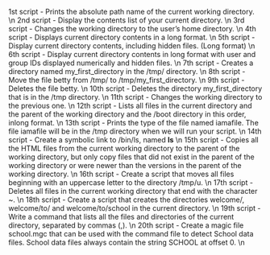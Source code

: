 1st script - Prints the absolute path name of the current working directory. \n
2nd script - Display the contents list of your current directory. \n
3rd script - Changes the working directory to the user’s home directory. \n
4th script - Displays current directory contents in a long format. \n
5th script - Display current directory contents, including hidden files. (Long format) \n
6th script - Display current directory contents in long format with user and group IDs displayed numerically and hidden files. \n
7th script - Creates a directory named my_first_directory in the /tmp/ directory. \n
8th script - Move the file betty from /tmp/ to /tmp/my_first_directory. \n
9th script - Deletes the file betty. \n
10th script - Deletes the directory my_first_directory that is in the /tmp directory. \n
11th script - Changes the working directory to the previous one. \n
12th script - Lists all files in the current directory and the parent of the working directory and the /boot directory in this order, inlong format. \n
13th script - Prints the type of the file named iamafile. The file iamafile will be in the /tmp directory when we will run your script. \n
14th script - Create a symbolic link to /bin/ls, named __ls__ \n
15th script - Copies all the HTML files from the current working directory to the parent of the working directory, but only copy files that did not exist in the parent of the working directory or were newer than the versions in the parent of the working directory. \n
16th script - Create a script that moves all files beginning with an uppercase letter to the directory /tmp/u. \n
17th script - Deletes all files in the current working directory that end with the character ~. \n
18th script - Create a script that creates the directories welcome/, welcome/to/ and welcome/to/school in the current directory. \n
19th script - Write a command that lists all the files and directories of the current directory, separated by commas (,). \n
20th script - Create a magic file school.mgc that can be used with the command file to detect School data files. School data files always contain the string SCHOOL at offset 0. \n
